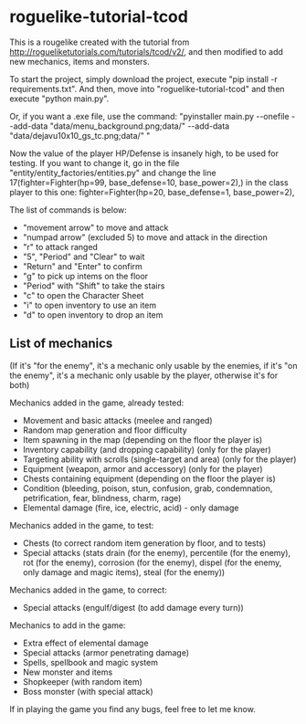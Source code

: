 # roguelike-tutorial-tcod

This is a rougelike created with the tutorial from http://rogueliketutorials.com/tutorials/tcod/v2/, and then modified to add new mechanics, items and monsters.

To start the project, simply download the project, execute "pip install -r requirements.txt".
And then, move into "roguelike-tutorial-tcod" and then execute "python main.py".

Or, if you want a .exe file, use the command: "pyinstaller main.py --onefile --add-data "data/menu_background.png;data/" --add-data "data/dejavu10x10_gs_tc.png;data/" "

Now the value of the player HP/Defense is insanely high, to be used for testing.
If you want to change it, go in the file "entity/entity_factories/entities.py" and change the line 17(fighter=Fighter(hp=99, base_defense=10, base_power=2),) in the class player to this one:
fighter=Fighter(hp=20, base_defense=1, base_power=2),

The list of commands is below:
- "movement arrow" to move and attack
- "numpad arrow" (excluded 5) to move and attack in the direction
- "r" to attack ranged
- "5", "Period" and "Clear" to wait
- "Return" and "Enter" to confirm
- "g" to pick up intems on the floor
- "Period" with "Shift" to take the stairs
- "c" to open the Character Sheet
- "i" to open inventory to use an item
- "d" to open inventory to drop an item


## List of mechanics

(If it's "for the enemy", it's a mechanic only usable by the enemies, if it's "on the enemy", it's a mechanic only usable by the player, otherwise it's for both)

Mechanics added in the game, already tested:
- Movement and basic attacks (meelee and ranged)
- Random map generation and floor difficulty
- Item spawning in the map (depending on the floor the player is)
- Inventory capability (and dropping capability) (only for the player)
- Targeting ability with scrolls (single-target and area) (only for the player)
- Equipment (weapon, armor and accessory) (only for the player)
- Chests containing equipment (depending on the floor the player is)
- Condition (bleeding, poison, stun, confusion, grab, condemnation, petrification, fear, blindness, charm, rage)
- Elemental damage (fire, ice, electric, acid) - only damage

Mechanics added in the game, to test:
- Chests (to correct random item generation by floor, and to tests)
- Special attacks (stats drain (for the enemy), percentile (for the enemy), rot (for the enemy), corrosion (for the enemy), dispel (for the enemy, only damage and magic items), steal (for 
  the enemy))

Mechanics added in the game, to correct:
- Special attacks (engulf/digest (to add damage every turn))

Mechanics to add in the game:
- Extra effect of elemental damage
- Special attacks (armor penetrating damage)
- Spells, spellbook and magic system
- New monster and items
- Shopkeeper (with random item)
- Boss monster (with special attack)


If in playing the game you find any bugs, feel free to let me know.